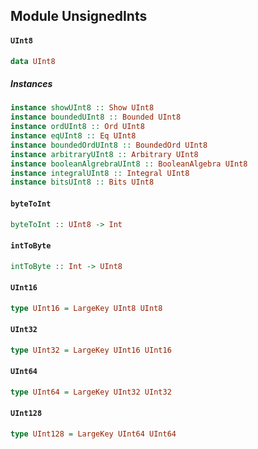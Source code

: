 ## Module UnsignedInts

#### `UInt8`

``` purescript
data UInt8
```

##### Instances
``` purescript
instance showUInt8 :: Show UInt8
instance boundedUInt8 :: Bounded UInt8
instance ordUInt8 :: Ord UInt8
instance eqUInt8 :: Eq UInt8
instance boundedOrdUInt8 :: BoundedOrd UInt8
instance arbitraryUInt8 :: Arbitrary UInt8
instance booleanAlgrebraUInt8 :: BooleanAlgebra UInt8
instance integralUInt8 :: Integral UInt8
instance bitsUInt8 :: Bits UInt8
```

#### `byteToInt`

``` purescript
byteToInt :: UInt8 -> Int
```

#### `intToByte`

``` purescript
intToByte :: Int -> UInt8
```

#### `UInt16`

``` purescript
type UInt16 = LargeKey UInt8 UInt8
```

#### `UInt32`

``` purescript
type UInt32 = LargeKey UInt16 UInt16
```

#### `UInt64`

``` purescript
type UInt64 = LargeKey UInt32 UInt32
```

#### `UInt128`

``` purescript
type UInt128 = LargeKey UInt64 UInt64
```


